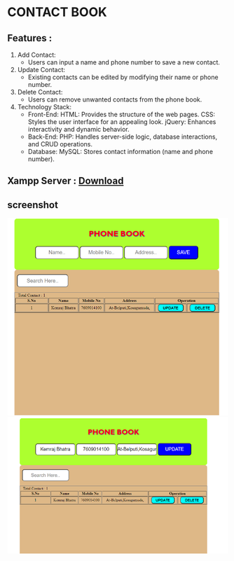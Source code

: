# CONTACT BOOK

## Features :
1. Add Contact: 
    - Users can input a name and phone number to save a new contact.
2. Update Contact:
    - Existing contacts can be edited by modifying their name or phone number.
3. Delete Contact:
    - Users can remove unwanted contacts from the phone book.
4. Technology Stack:
   - Front-End:
    HTML: Provides the structure of the web pages.
    CSS: Styles the user interface for an appealing look.
    jQuery: Enhances interactivity and dynamic behavior.
    - Back-End:
    PHP: Handles server-side logic, database interactions, and CRUD operations.
    - Database:
      MySQL: Stores contact information (name and phone number).

## Xampp Server : [Download](https://www.apachefriends.org/download.html)


## screenshot 
![figure 1](/Screenshot%202024-06-27%20084857.png)
![figure 2](/Screenshot%202024-06-27%20084908.png)
